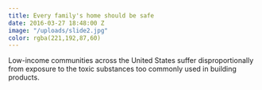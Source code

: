 ```yaml
---
title: Every family's home should be safe
date: 2016-03-27 18:48:00 Z
image: "/uploads/slide2.jpg"
color: rgba(221,192,87,60)
---
```


Low-income communities across the United States suffer disproportionally from exposure to the toxic substances too commonly used in building products.